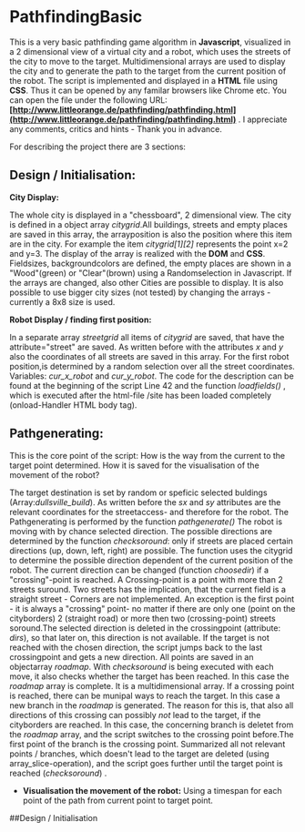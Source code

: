 # PathfindingBasic
This is a very basic pathfinding game algorithm in __Javascript__, visualized in a 2 dimensional view of a virtual city and a robot, which uses the streets of the city to move to the target. Multidimensional arrays are used to display the city and to generate the path to the target from the current position of the robot. The script is implemented and displayed in a __HTML__ file using __CSS__. Thus it can be opened by any familar browsers like Chrome etc. You can open the file under the following URL:__[http://www.littleorange.de/pathfinding/pathfinding.html](http://www.littleorange.de/pathfinding/pathfinding.html)__ . I appreciate any comments, critics and hints - Thank you in advance. 

For describing the project there are 3 sections:
## Design / Initialisation: 

__City Display:__ 

The whole city is displayed in a "chessboard", 2 dimensional view. The city is defined in a object array _citygrid_.All buildings, streets and empty places are saved in this array, the arrayposition is also the position where this item are in the city. For example the item _citygrid[1][2]_ represents the point x=2 and y=3.  The display of the array is realized with the __DOM__ and __CSS__. Fieldsizes, backgroundcolors are defined, the empty places are  shown in a "Wood"(green) or "Clear"(brown) using a Randomselection in Javascript. If the arrays are changed, also other Cities are possible to display. It is also possible to use bigger city sizes (not tested) by changing the arrays - currently a 8x8 size is used. 

__Robot Display / finding first position:__

In a separate array _streetgrid_ all items of _citygrid_ are saved, that have the attribute="street" are saved. As written before with the attributes _x_ and _y_ also the coordinates of all streets are saved in this array. For the first robot position,is determined by a random selection over all the street coordinates. Variables: _cur_x_robot_ and _cur_y_robot_. The code for the description can be found at the beginning of the script Line 42 and the function _loadfields()_ , which is executed after the html-file /site has been loaded completely (onload-Handler HTML body tag).
## Pathgenerating:

This is the core point of the script: How is the way from the current to the target point determined. How it is saved for the visualisation of the movement of the robot?

The target destination is set by random or speficic selected buldings (Array:_dullsville_build_). As written before the _sx_ and _sy_ attributes are the relevant coordinates for the streetaccess- and therefore for the robot.
The Pathgenerating is performed by the function _pathgenerate()_ The robot is moving with by chance selected direction. The possible directions are determined by the function _checksoround_: only if streets are placed certain directions (up, down, left, right) are possible. The function uses the citygrid to determine the possible direction dependent of the current position of the robot. The current direction can be changed (function _choosedir_) if a "crossing"-point is reached. A Crossing-point is a point with more than 2 streets suround. Two streets has the implication, that the current field is a straight street - Corners are not implemented. An exception is the first point - it is always a "crossing" point- no matter if there are only one (point on the cityborders) 2 (straight road) or more then two (crossing-point) streets soround.The selected direction is deleted in the crossingpoint (attribute: _dirs_), so that later on, this direction is not available. If the target is not reached with the chosen direction, the script jumps back to the last crossingpoint and gets a new direction. All points are saved in an objectarray _roadmap_. With _checksoround_ is being executed with each move, it also checks whether the target has been reached. In this case the _roadmap_ array is complete.
It is a multidimensional array. If a crossing point is reached, there can be munipal ways to reach the target. In this case a new branch in the _roadmap_ is generated. The reason for this is, that also all directions of this crossing can possibly _not_ lead to the target, if the cityborders are reached. In this case, the concerning branch is deletet from the _roadmap_ array, and the script switches to the crossing point before.The first point of the branch is the crossing point. Summarized all not relevant points / branches, which doesn't lead to the target are deleted (using array_slice-operation), and the script goes further until the target point is reached (_checksoround_) . 



- __Visualisation the movement of the robot:__ Using a timespan for each point of the path from current point to target point.

##Design / Initialisation


